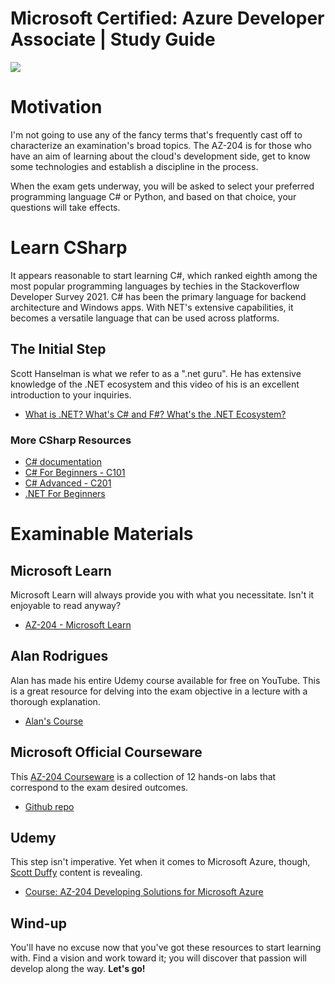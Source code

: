# Microsoft Certified: Azure Developer Associate | Study Guide
![](https://cdn.hashnode.com/res/hashnode/image/upload/v1655082935687/GYpwTd6wk.gif?w=1600&h=840&fit=crop&crop=entropy&auto=format,compress&gif-q=60&format=webm)

# Motivation
I'm not going to use any of the fancy terms that's frequently cast off to characterize an examination's broad topics. The AZ-204 is for those who have an aim of learning about the cloud's development side, get to know some technologies and establish a discipline in the process.


When the exam gets underway, you will be asked to select your preferred programming language C# or Python, and based on that choice, your questions will take effects.




# Learn CSharp

It appears reasonable to start learning C#, which ranked eighth among the most popular programming languages by techies in the Stackoverflow Developer Survey 2021. C# has been the primary language for backend architecture and Windows apps. With NET's extensive capabilities, it becomes a versatile language that can be used across platforms.

## The Initial Step
Scott Hanselman is what we refer to as a ".net guru". He has extensive knowledge of the .NET ecosystem and this video of his is an excellent introduction to your inquiries.

- [What is .NET? What's C# and F#? What's the .NET Ecosystem?](https://www.youtube.com/watch?v=bEfBfBQq7EE)

### More CSharp Resources
- [C# documentation](https://docs.microsoft.com/en-us/dotnet/csharp/)
- [C# For Beginners - C101](https://www.youtube.com/playlist?list=PLdo4fOcmZ0oVxKLQCHpiUWun7vlJJvUiN)
- [C# Advanced - C201](https://www.youtube.com/playlist?list=PLdo4fOcmZ0oXzJ3FC-ApBes-0klFN9kr9)
- [.NET For Beginners](https://www.youtube.com/playlist?list=PLdo4fOcmZ0oWoazjhXQzBKMrFuArxpW80)


# Examinable Materials

## Microsoft Learn
Microsoft Learn will always provide you with what you necessitate. Isn't it enjoyable to read anyway?
- [AZ-204 - Microsoft Learn](https://docs.microsoft.com/en-us/learn/certifications/exams/az-204)


## Alan Rodrigues
Alan has made his entire Udemy course available for free on YouTube. This is a great resource for delving into the exam objective in a lecture with a thorough explanation.

- [Alan's Course](https://www.youtube.com/playlist?list=PLLc2nQDXYMHpekgrToMrDpVtFtvmRSqVt)


##  Microsoft Official Courseware
This [AZ-204 Courseware](https://microsoftlearning.github.io/AZ-204-DevelopingSolutionsforMicrosoftAzure/) is a collection of 12 hands-on labs that correspond to the exam desired outcomes.

- [Github repo](https://github.com/MicrosoftLearning/AZ-204-DevelopingSolutionsforMicrosoftAzure)


## Udemy
This step isn't imperative. Yet when it comes to Microsoft Azure, though, [Scott Duffy](https://www.udemy.com/user/scottduffy2/) content is revealing.

- [Course: AZ-204 Developing Solutions for Microsoft Azure ](https://www.udemy.com/course/70532-azure)




## Wind-up
You'll have no excuse now that you've got these resources to start learning with. Find a vision and work toward it; you will discover that passion will develop along the way. **Let's go!**














